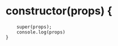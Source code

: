 <!-- head: LECTURE_08 -->

<!-- note: About the class based components -->
<!--* Class based components are nothing but normal js class  -->

<!--? class UserClass extends React.Component{} -->

<!--fix render() -->
<!--? inside this there is a method called render() method which just return jsx inside the render method we use return keyword to return jsx -->

<!--note passing props in class based comp -->

# constructor(props) {

        super(props);
        console.log(props)
    }

<!--* this super keyword is used for calling the parent constructor function and for attaching the this keyword with the props object -->

<!-- note: accessing the props => -->
<!-- *{this.props.propName} -->

<!-- head: creating state into class based comp -->

<!-- * inside the constructor function creating this.state = {"object of state"} this state object is a big obj which holds each state -->
<!--* accessing the state like this {this.state.state.variable} -->
<!-- *updating the state with setState({}) method -->

<!-- * this.setState({ -->
<!-- * count: this.state.count + 1 -->
<!-- * }) -->
<!--todo: setState method takes object which are to be changed -->
<!--note: we cant change the state directly -->

<!-- fix: lifeCycle method of class component -->
<!-- note: first the constructor is loaded then render is loaded. like first an instance of a constructor is created and then render method is called -->

<!--? componentDidMount -->
<!--* this method is called when the component is completely mounted  -->
<!-- note: this method is called after the render mehtod called and finished fully, if there is a child of a comp then this will be called after the child in the render method is fully completed all the life cycle and then parent's componentDidMount will called -->

